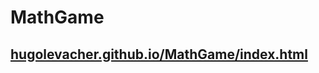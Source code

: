 # MathGame
## [hugolevacher.github.io/MathGame/index.html](https://hugolevacher.github.io/MathGame/index.html)
